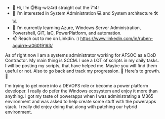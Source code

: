 - 👋 Hi, I’m @Big-wlz4rd straight out the 714! 
- 👀 I’m interested in System Administration 💻 and System architecture 🛠💻
- 🌱 I’m currently learning Azure, Windows Server Administration, Powershell, GIT, IaC, PowerPlatform, and automation. 
- 📫 Reach out to me on Linkdin. :) https://www.linkedin.com/in/ruben-aguirre-a06019163/

As of right now I am a systems administrator working for AFSOC as a DoD Contractor. My main thing is SCCM. I use a LOT of scripts in my daily tasks. I will be posting my scripts,
that have helped me. Maybe you will find them useful or not. Also to go back and track my progression. 🌴 Here's to growth. 🌴

I'm trying to get more into a DEVOPS role or become a power platform developer. I really do pefer the Windows ecosystem and enjoy it more than anything. I got my taste 
of powerapps when I was administrating a M365 environment and was asked to help create some stuff with the powerapps stack. I really did enjoy doing that along with patching our hybrid
environment. 



<!---
Big-wlz4rd/Big-wlz4rd is a ✨ special ✨ repository because its `README.md` (this file) appears on your GitHub profile.
You can click the Preview link to take a look at your changes.
--->
